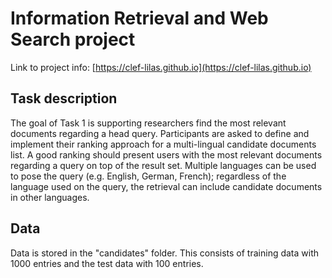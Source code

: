 # Information Retrieval and Web Search project

Link to project info: [https://clef-lilas.github.io](https://clef-lilas.github.io)

## Task description

The goal of Task 1 is supporting researchers find the most relevant documents regarding a head query. Participants are asked to define and implement their ranking approach for a multi-lingual candidate documents list. A good ranking should present users with the most relevant documents regarding a query on top of the result set. Multiple languages can be used to pose the query (e.g. English, German, French); regardless of the language used on the query, the retrieval can include candidate documents in other languages.

## Data

Data is stored in the "candidates" folder. This consists of training data with 1000 entries and the test data with 100 entries.

